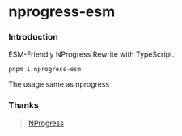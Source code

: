 # nprogress-esm

### Introduction

ESM-Friendly NProgress Rewrite with TypeScript.

```shell
pnpm i nprogress-esm
```

The usage same as nprogress

### Thanks

> [NProgress](https://github.com/rstacruz/nprogress)
